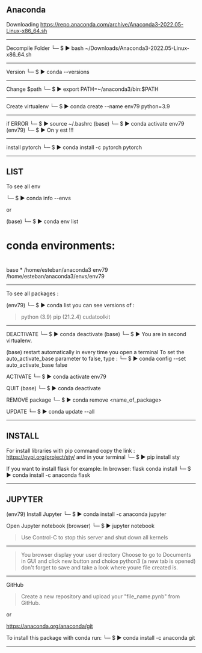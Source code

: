 Anaconda
--------

Downloading
https://repo.anaconda.com/archive/Anaconda3-2022.05-Linux-x86_64.sh

---

Decompile Folder
└─ $ ▶ bash ~/Downloads/Anaconda3-2022.05-Linux-x86_64.sh 

---

Version
└─ $ ▶ conda --versions

---

Change $path
└─ $ ▶ export PATH=~/anaconda3/bin:$PATH

---

Create virtualenv
└─ $ ▶ conda create --name env79 python=3.9

---

if ERROR
└─ $ ▶ source ~/.bashrc
(base)
└─ $ ▶ conda activate env79
(env79)
└─ $ ▶ On y est !!!

---

install pytorch
└─ $ ▶ conda install -c pytorch pytorch

---

LIST
----

To see all env

└─ $ ▶ conda info --envs

or

(base)
└─ $ ▶ conda env list
# conda environments:
#
base                  *  /home/esteban/anaconda3
env79                    /home/esteban/anaconda3/envs/env79


---

To see all packages :

(env79)
└─ $ ▶ conda list
you can see versions of : 
> python (3.9)
> pip (21.2.4)
> cudatoolkit

---

DEACTIVATE
└─ $ ▶ conda deactivate
(base)
└─ $ ▶ You are in second virtualenv.

(base) restart automatically in every time you open a terminal
To set the auto_activate_base parameter to false, type :
└─ $ ▶ conda config --set auto_activate_base false

ACTIVATE
└─ $ ▶ conda activate env79

QUIT (base)
└─ $ ▶ conda deactivate

REMOVE package
└─ $ ▶ conda remove <name_of_package>

UPDATE
└─ $ ▶ conda update --all

---

INSTALL
-------

For install libraries with pip command
copy the link : https://pypi.org/project/sty/
and in your terminal
└─ $ ▶ pip install sty


If you want to install flask for example:
In browser: flask conda install
└─ $ ▶ conda install -c anaconda flask

---

JUPYTER
-------

(env79)
Install Jupyter
└─ $ ▶ conda install -c anaconda jupyter

Open Jupyter notebook (browser)
└─ $ ▶ jupyter notebook

> Use Control-C to stop this server and shut down all kernels 

---

> You browser display your user directory
> Choose to go to Documents in GUI
> and click new button and choice python3 (a new tab is opened)
> don't forget to save and take a look where youre file created is.

---

GitHub
> Create a new repository and upload your "file_name.pynb" from GitHub.

or

https://anaconda.org/anaconda/git

To install this package with conda run:
└─ $ ▶ conda install -c anaconda git

---

